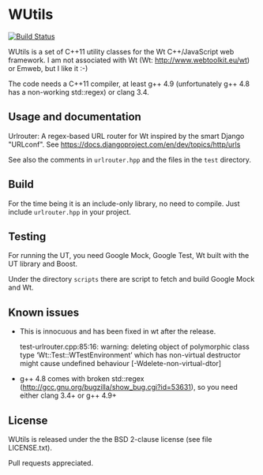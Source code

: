 WUtils
======

[![Build Status](https://travis-ci.org/marco-m/wutils.svg)](https://travis-ci.org/marco-m/wutils)

WUtils is a set of C++11 utility classes for the Wt C++/JavaScript web framework.
I am not associated with Wt (Wt: http://www.webtoolkit.eu/wt) or Emweb, but I like it :-)

The code needs a C++11 compiler, at least g++ 4.9 (unfortunately g++ 4.8 has a non-working std::regex) or clang 3.4.

Usage and documentation
-----------------------

Urlrouter: A regex-based URL router for Wt inspired by the smart Django "URLconf". See https://docs.djangoproject.com/en/dev/topics/http/urls

See also the comments in `urlrouter.hpp` and the files in the `test` directory.

Build
-----

For the time being it is an include-only library, no need to compile. Just include `urlrouter.hpp` in your project.

Testing
-------

For running the UT, you need Google Mock, Google Test, Wt built with the UT library and Boost.

Under the directory `scripts` there are script to fetch and build Google Mock and Wt.

Known issues
------------

* This is innocuous and has been fixed in wt after the release.

    test-urlrouter.cpp:85:16: warning: deleting object of polymorphic class type ‘Wt::Test::WTestEnvironment’ which has non-virtual destructor might cause undefined behaviour [-Wdelete-non-virtual-dtor]


* g++ 4.8 comes with broken std::regex (http://gcc.gnu.org/bugzilla/show_bug.cgi?id=53631), so you need either clang 3.4+ or g++ 4.9+


License
-------

WUtils is released under the the BSD 2-clause license (see file LICENSE.txt).

Pull requests appreciated.
